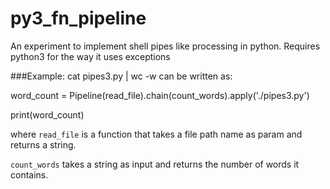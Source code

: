 py3_fn_pipeline
===============

An experiment to implement shell pipes like processing in python.
Requires python3 for the way it uses exceptions


###Example:
cat pipes3.py | wc -w can be written as:

word_count = Pipeline(read_file).chain(count_words).apply('./pipes3.py')


print(word_count)


where `read_file` is a function that takes a file path name as param and returns a string.

`count_words` takes a string as input and returns the number of words it contains.

